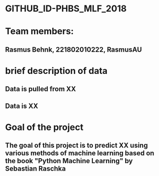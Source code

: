 # GITHUB_ID-PHBS_MLF_2018

# Team members:
## Rasmus Behnk, 221802010222, RasmusAU

# brief description of data 
## Data is pulled from XX
## Data is XX 

# Goal of the project
## The goal of this project is to predict XX using various methods of machine learning based on the book "Python Machine Learning" by Sebastian Raschka
